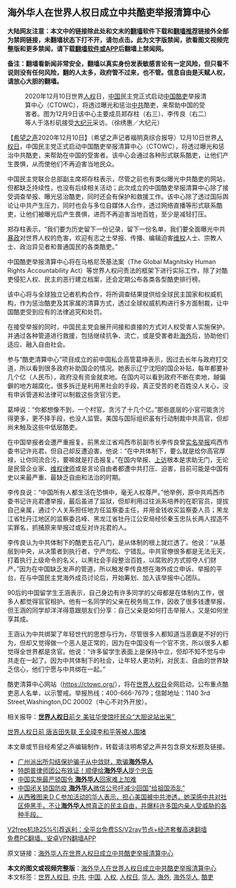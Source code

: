  <h2>海外华人在世界人权日成立中共酷吏举报清算中心</h2> <p class="notice"><b>大陆网友注意：本文中的链接除此处和文末的<a href="https://github.com/bannedbook/fanqiang" >翻墙</a>软件下载和<a href="https://github.com/killgcd/justmysocks/blob/master/README.md">翻墙推荐</a>链接外全部为禁网链接，未翻墙状态下打不开，请勿点击。此为文字版禁闻，欲看图文视频完整版和更多禁闻，请下载<a href="https://github.com/bannedbook/fanqiang">翻墙软件或APP</a>后翻墙上禁闻网。</p><p>备注：翻墙看新闻非常安全，翻墙以真实身份发表敏感言论有一定风险，但只看不说则没有任何风险，翻的人太多，政府管不过来，也不管。信息自由是天赋人权，请放心大胆的翻墙。</b></p>  <div class="entry"> <figure><figcaption>2020年12月10日世界<a href="https://www.bannedbook.org/bnews/tag/%e4%ba%ba%e6%9d%83/" class="st_tag internal_tag" rel="tag" title="标签 人权 下的日志">人权</a>日，<span class='wp_keywordlink_affiliate'><a href="https://www.bannedbook.org/" title="中国" target="_blank">中国</a></span>民主党正式启动<a href="https://www.bannedbook.org/bnews/tag/%E4%B8%AD%E5%9B%BD/" class="st_tag internal_tag" rel="tag" title="标签 中国 下的日志">中国</a><a href="https://www.bannedbook.org/bnews/tag/%E9%85%B7%E5%90%8F/" class="st_tag internal_tag" rel="tag" title="标签 酷吏 下的日志">酷吏</a>举报清算中心（CTOWC），将透过曝光和惩治<a href="https://www.bannedbook.org/bnews/tag/%e4%b8%ad%e5%85%b1/" class="st_tag internal_tag" rel="tag" title="标签 中共 下的日志">中共</a>酷吏，来帮助中国的受害者。图为12月9日该中心主要成员郑存柱（右三）、李传良（右二）等人于洛杉矶接受<span class='wp_keywordlink_affiliate'><a href="http://www.epochtimes.com/" title="大纪元" target="_blank">大纪元</a></span>采访。（徐绣惠／大纪元）</figcaption></figure> <p>【<span class='wp_keywordlink_affiliate'><a href="https://www.soundofhope.org" title="希望之声" target="_blank">希望之声</a></span>2020年12月10日】（希望之声记者福明真综合报导）12月10日世界<a href="https://www.bannedbook.org/bnews/tag/%E4%BA%BA%E6%9D%83%E6%97%A5/" class="st_tag internal_tag" rel="tag" title="标签 人权日 下的日志">人权日</a>，中国民主党正式启动中国酷吏举报清算中心（CTOWC），将透过曝光和惩治中共酷吏，来帮助在中国的受害者。该中心会通过各种形式联系酷吏，让他们产生畏惧，从而使他们不再迫害当地民众。</p> <p>中国民主党联合总部副主席郑存柱表示，尽管之前也有类似曝光中共酷吏的网站，但都缺乏持续性，也没有后续相关活动；此次成立的中国酷吏举报清算中心除了接受调查举报、曝光惩治酷吏，同时还会有保护和救援工作。该中心除了透过国际舆论让中共产生压力，同时也会与多位自媒体人合作，透过网络直播等形式联系酷吏，让他们被曝光后产生畏惧，进而不再迫害当地百姓，至少是减轻打压。</p> <p>郑存柱表示，“我们要为历史留下一份记录，留下一份名单，我们要全面曝光中共<span class='wp_keywordlink'><a href="https://www.bannedbook.org/forum11/topic276.html" title="禁片：评中国共产党的暴政" target="_blank">暴政</a></span>对世界人权的危害，欢迎有志之士举报、传播、编辑迫害<span class='wp_keywordlink_affiliate'><a href="https://www.bannedbook.org/bnews/weiquan/" title="维权" target="_blank">维权</a></span>人士、宗教人士、政治异见者和普通国民的各类酷吏。”</p> <p>中国酷吏举报清算中心将在马格尼茨基法案（The Global Magnitsky Human Rights Accountability Act）等世界人权问责法的框架下进行实际工作，除了对酷吏侵犯人权、民主的恶行建立档案，还会定期公布各类各型酷吏排行榜。</p>  <p>该中心将与全球独立记者机构合作，将所调查结果提供给全球民主国家和权威机构，作为惩治酷吏及其家属的清算方式，透过全球权威机构进行多方面制裁，让中国酷吏受到应有的法律追究和处罚。</p> <p>在接受举报的同时，中国民主党会展开间接和直接的方式对人权受害人实施保护。并通过各种管道进行救援，包括继续抗争、流亡，或是受害者赴<a href="https://www.bannedbook.org/bnews/tag/%E6%B5%B7%E5%A4%96/" class="st_tag internal_tag" rel="tag" title="标签 海外 下的日志">海外</a>后，协助他们适应、融入自由社会。</p> <p>参与“酷吏清算中心”项目成立的前中国私企高管葛坤表示，因过去长年与政府打交道，所以看到很多政府补助国企的情况。她表示辽宁沈阳的国企补贴，每年都要补几个亿（人民币），政府没有资金就卖地。在国内可以看到政府不断在卖地，越偏僻的地方越腐化，很多拆迁是利用黑社会的手段，真正受苦的老百姓没人关心，没有申诉管道和法律可以制裁这些贪官污吏。</p> <p>葛坤说：“你都想像不到，一个村官，贪污了十几个亿。”那些底层的小官可能贪污得更多，更不择手段，也没人监管。美国与国际组织虽有行动制裁中共高官，但却尚未触及这些中低层酷吏。</p>  <p>在中国举报者会遭严重报复。前黑龙江省鸡西市前副市长李传良曾<span class='wp_keywordlink'><a href="https://www.bannedbook.org/forum30/" title="我要举报贪官 网络举报贪污" target="_blank">实名举报</a></span>鸡西市委书记许兆君，但自己却反遭迫害。他说：“在中共体制下，要么就是给你高官厚禄，让你同流合污，要嘛就是打击报复。”在国内举报、<span class='wp_keywordlink_affiliate'><a href="https://www.bannedbook.org/bnews/weiquan/" title="上访" target="_blank">上访</a></span>根本是求助无门，无论是民营企业家、<span class='wp_keywordlink'><a href="https://www.bannedbook.org/forum16/" title="维权律师 法律维权" target="_blank">维权律师</a></span>或是言论自由者都遭中共打压、迫害，目前可能是中国有史以来最严重、最缺乏自由和法治的时期。</p> <p>李传良说：“中国所有人都生活在恐惧中，毫无人权尊严。”他举例，原中共鸡西市委书记许兆君遭举报，最后虽进了监狱，但却利用过往派系培养的在职官员，提拔自己亲属，通过个人关系担任地方任监察委主任，并用金钱收买监察委人员；黑龙江省牡丹江地区的监察委吕峰、黑龙江省牡丹江公安局经侦秦玉忠队长两人捏造不实罪名，抓捕原来举报过或反对许兆君的人。</p> <p>李传良认为中共体制下的酷吏五花八门，是从体制的根上就烂透了。他说：“从基层到中央，从决策者到执行者，宁严勿松、宁错乱。中共官僚很多都是无法无天，打着执行上级命令的名义，以黑社会手段整治百姓，以腐败的方式掠夺人们财产。”因为在中国缺乏发声的管道，所以触发李传良想在海外成立申诉、举报的平台，在与中国民主党海外成员讨论后，开始筹划、加入该举报中心团队。</p> <p>90后的中国留学生王涵表示，自己身边有许多同学的父母都是在体制内工作，很多人都觉得官官相护。他有一名同学的父亲在税务局工作，因收了很多钱遭举报，但王涵的同学却洋洋得意跟朋友们分享：自己父亲是如何打击举报人，又是如何坐享其成。</p>  <p>王涵认为中共绑架了年轻世代的思想与行为，尽管很多人都知道当恶霸是不好的行为，但却又觉得做一个恶人是正常的，因为在中国没有一个官不贪，所以很多人都觉得全世界都是贪官。他说：“许多留学生表面上是保持中立，但却不知不觉与中共走在一起了。因为中共体制下的社会，让年轻人更功利，对民主、自由的世界缺乏信心，他们宁愿与中共绑在一起。”</p> <p>酷吏清算中心网站（<a href="https://ctowc.org/">https://ctowc.org/</a>），将在<a href="https://www.bannedbook.org/bnews/tag/%e4%b8%96%e7%95%8c%e4%ba%ba%e6%9d%83%e6%97%a5/" class="st_tag internal_tag" rel="tag" title="标签 世界人权日 下的日志">世界人权日</a>全网启动，公布重点酷吏恶人名单，以示警戒。举报热线：400-666-7679；信邮地址：1140 3rd Street,Washington,DC 20002（中心不对外开放）。</p> <p></p> <p>相关报导：<a data-ctorig="https://www.soundofhope.org/post/451912" data-cturl="https://www.google.com/url?client=internal-element-cse&amp;cx=007749283119516952101:0iwnfnkwnek&amp;q=https://www.soundofhope.org/post/451912&amp;sa=U&amp;ved=2ahUKEwi2xLG3g8PtAhU9xDgGHaaZAyIQFjABegQICBAC&amp;usg=AOvVaw3JFpTdnb69DiY8H6S9XrBo" href="https://www.google.com/url?client=internal-element-cse&amp;cx=007749283119516952101:0iwnfnkwnek&amp;q=https://www.soundofhope.org/post/451912&amp;sa=U&amp;ved=2ahUKEwi2xLG3g8PtAhU9xDgGHaaZAyIQFjABegQICBAC&amp;usg=AOvVaw3JFpTdnb69DiY8H6S9XrBo" target="_blank"><b>世界人权日</b>前夕 美驻华使馆吁民众“大胆说站出来” </a></p>  <p><a data-ctorig="https://www.soundofhope.org/post/451828" data-cturl="https://www.google.com/url?client=internal-element-cse&amp;cx=007749283119516952101:0iwnfnkwnek&amp;q=https://www.soundofhope.org/post/451828&amp;sa=U&amp;ved=2ahUKEwjqjZqug8PtAhUMyzgGHfEIAyEQFjACegQICBAC&amp;usg=AOvVaw3tifnLBE0cJAKOWDViJqzP" href="https://www.google.com/url?client=internal-element-cse&amp;cx=007749283119516952101:0iwnfnkwnek&amp;q=https://www.soundofhope.org/post/451828&amp;sa=U&amp;ved=2ahUKEwjqjZqug8PtAhUMyzgGHfEIAyEQFjACegQICBAC&amp;usg=AOvVaw3tifnLBE0cJAKOWDViJqzP" target="_blank">世界人权日前 唐吉田失联 王全璋李和平等被人围堵</a></p> <p>本文章或节目经希望之声编辑制作，转载请注明希望之声并包含原文标题及链接。</p> <ul class='op-related-articles' title='相关阅读'> <li><a href='https://www.bannedbook.org/bnews/baitai/20201126/1437283.html' target='_blank'>广州派出所勾结保护骗子从中敛财，欺骗<b>海外华人</b></a></li> <li><a href='https://www.bannedbook.org/bnews/cbnews/20201121/1434744.html' target='_blank'>特朗普律师团公布铁证！顺便给<b>海外华人</b>提个忠告</a></li> <li><a href='https://www.bannedbook.org/bnews/comments/20201120/1434158.html' target='_blank'>中国实施最严锁国令 <b>海外华人</b>回家难上加难</a></li> <li><a href='https://www.bannedbook.org/bnews/headline/20201117/1432463.html' target='_blank'>中国闭关锁国防疫 <b>海外华人</b>微信公号吁减少回国“给祖国添乱”</a></li> <li><a href='https://www.bannedbook.org/bnews/bannedvideo/20201116/1431727.html' target='_blank'>从西雅图来ＤＣ参加活动的华人表示，担心美国被中共渗透，她深感中共对社区伸黑手，不让<b>海外华人</b>想真正的民主自由，并爆料许多国内亲人受威胁的各种手段。</a></li> </ul> <p class="texttj"> <a href="https://github.com/bannedbook/fanqiang/wiki/V2ray%E6%9C%BA%E5%9C%BA" target="_blank">V2free机场25%引荐返利：全平台免费SS/V2ray节点+经济套餐高速翻墙</a><br/> <a href="https://github.com/bannedbook/fanqiang/wiki/%E7%A6%81%E9%97%BB%E7%BD%91%E5%AE%89%E5%8D%93%E7%BF%BB%E5%A2%99%E6%96%B0%E9%97%BBAPP" target="_blank">免费PC翻墙、安卓VPN翻墙APP</a></p><p>原文链接：<a class="src_link"  href="https://www.soundofhope.org/post/452185" target="_blank">海外华人在世界人权日成立中共酷吏举报清算中心</a></p><a name='sharetosocial'></a>       <div><b>本文的图文或视频完整版</b>：<a href='https://www.bannedbook.org/bnews/comments/20201210/1445312.html'>海外华人在世界人权日成立中共酷吏举报清算中心</a></div>  </div><!--END ENTRY--> <div class="postfooter"> <div>本文标签：<a href="https://www.bannedbook.org/bnews/tag/%e4%b8%96%e7%95%8c%e4%ba%ba%e6%9d%83%e6%97%a5/" rel="tag">世界人权日</a>, <a href="https://www.bannedbook.org/bnews/tag/%e4%b8%ad%e5%85%b1/" rel="tag">中共</a>, <a href="https://www.bannedbook.org/bnews/tag/%E4%B8%AD%E5%9B%BD/" rel="tag">中国</a>, <a href="https://www.bannedbook.org/bnews/tag/%e4%ba%ba%e6%9d%83/" rel="tag">人权</a>, <a href="https://www.bannedbook.org/bnews/tag/%E4%BA%BA%E6%9D%83%E6%97%A5/" rel="tag">人权日</a>, <a href="https://www.bannedbook.org/bnews/tag/%e5%8d%8e%e4%ba%ba/" rel="tag">华人</a>, <a href="https://www.bannedbook.org/bnews/tag/%E6%B5%B7%E5%A4%96/" rel="tag">海外</a>, <a href="https://www.bannedbook.org/bnews/tag/%E6%B5%B7%E5%A4%96%E5%8D%8E%E4%BA%BA/" rel="tag">海外华人</a>, <a href="https://www.bannedbook.org/bnews/tag/%E9%85%B7%E5%90%8F/" rel="tag">酷吏</a></div>  </div><!--END POSTFOOTER--> 
